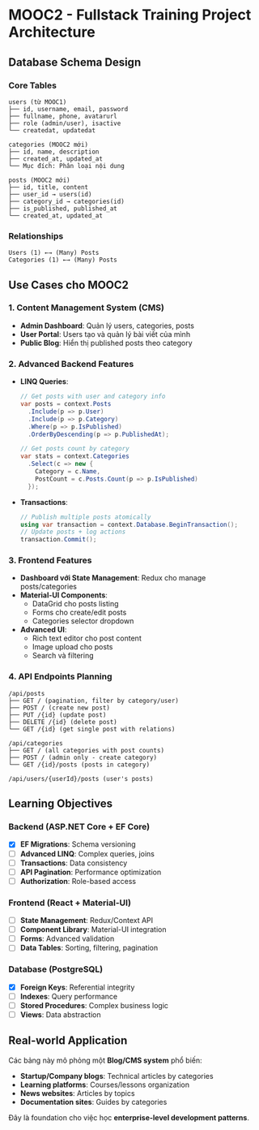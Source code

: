# MOOC2 - Fullstack Training Project Architecture

## Database Schema Design

### Core Tables

```
users (từ MOOC1)
├── id, username, email, password
├── fullname, phone, avatarurl
├── role (admin/user), isactive
└── createdat, updatedat

categories (MOOC2 mới)
├── id, name, description
├── created_at, updated_at
└── Mục đích: Phân loại nội dung

posts (MOOC2 mới)
├── id, title, content
├── user_id → users(id)
├── category_id → categories(id)
├── is_published, published_at
└── created_at, updated_at
```

### Relationships

```
Users (1) ←→ (Many) Posts
Categories (1) ←→ (Many) Posts
```

## Use Cases cho MOOC2

### 1. **Content Management System (CMS)**

- **Admin Dashboard**: Quản lý users, categories, posts
- **User Portal**: Users tạo và quản lý bài viết của mình
- **Public Blog**: Hiển thị published posts theo category

### 2. **Advanced Backend Features**

- **LINQ Queries**:

  ```csharp
  // Get posts with user and category info
  var posts = context.Posts
    .Include(p => p.User)
    .Include(p => p.Category)
    .Where(p => p.IsPublished)
    .OrderByDescending(p => p.PublishedAt);

  // Get posts count by category
  var stats = context.Categories
    .Select(c => new {
      Category = c.Name,
      PostCount = c.Posts.Count(p => p.IsPublished)
    });
  ```

- **Transactions**:
  ```csharp
  // Publish multiple posts atomically
  using var transaction = context.Database.BeginTransaction();
  // Update posts + log actions
  transaction.Commit();
  ```

### 3. **Frontend Features**

- **Dashboard với State Management**: Redux cho manage posts/categories
- **Material-UI Components**:
  - DataGrid cho posts listing
  - Forms cho create/edit posts
  - Categories selector dropdown
- **Advanced UI**:
  - Rich text editor cho post content
  - Image upload cho posts
  - Search và filtering

### 4. **API Endpoints Planning**

```
/api/posts
├── GET / (pagination, filter by category/user)
├── POST / (create new post)
├── PUT /{id} (update post)
├── DELETE /{id} (delete post)
└── GET /{id} (get single post with relations)

/api/categories
├── GET / (all categories with post counts)
├── POST / (admin only - create category)
└── GET /{id}/posts (posts in category)

/api/users/{userId}/posts (user's posts)
```

## Learning Objectives

### Backend (ASP.NET Core + EF Core)

- [x] **EF Migrations**: Schema versioning
- [ ] **Advanced LINQ**: Complex queries, joins
- [ ] **Transactions**: Data consistency
- [ ] **API Pagination**: Performance optimization
- [ ] **Authorization**: Role-based access

### Frontend (React + Material-UI)

- [ ] **State Management**: Redux/Context API
- [ ] **Component Library**: Material-UI integration
- [ ] **Forms**: Advanced validation
- [ ] **Data Tables**: Sorting, filtering, pagination

### Database (PostgreSQL)

- [x] **Foreign Keys**: Referential integrity
- [ ] **Indexes**: Query performance
- [ ] **Stored Procedures**: Complex business logic
- [ ] **Views**: Data abstraction

## Real-world Application

Các bảng này mô phỏng một **Blog/CMS system** phổ biến:

- **Startup/Company blogs**: Technical articles by categories
- **Learning platforms**: Courses/lessons organization
- **News websites**: Articles by topics
- **Documentation sites**: Guides by categories

Đây là foundation cho việc học **enterprise-level development patterns**.
